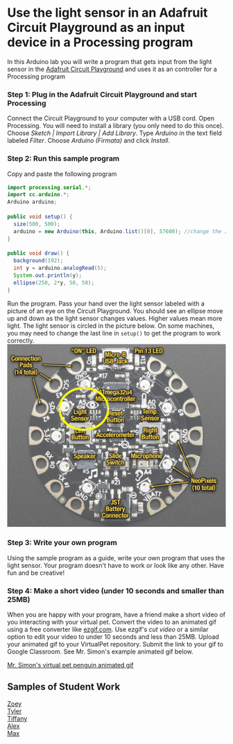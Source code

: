 # Use the light sensor in an Adafruit Circuit Playground as an input device in a Processing program
In this Arduino lab you will write a program that gets input from the light sensor in the [Adafruit Circuit Playground](https://www.adafruit.com/product/3000) and uses it as an controller for a Processing program

### Step 1: Plug in the Adafruit Circuit Playground and start Processing
Connect the Circuit Playground to your computer with a USB cord. Open Processing. You will need to install a library (you only need to do this once). Choose *Sketch | Import Library | Add Library*.  Type *Arduino* in the text field labeled *Filter*. Choose *Arduino (Firmata)* and click *Install*.

### Step 2: Run this sample program
Copy and paste the following program
```java {.line-numbers}
import processing.serial.*;
import cc.arduino.*;
Arduino arduino;

public void setup() {
  size(500, 500);
  arduino = new Arduino(this, Arduino.list()[0], 57600); //change the [0] to a [1] or [2] etc. if your program doesn't work
}

public void draw() {
  background(192);
  int y = arduino.analogRead(5);
  System.out.println(y);
  ellipse(250, 2*y, 50, 50);
}
```
Run the program. Pass your hand over the light sensor labeled with a picture of an eye on the Circuit Playground. You should see an ellipse move up and down as the light sensor changes values. Higher values mean more light. The light sensor is circled in the picture below. On some machines, you may need to change the last line in `setup()` to get the program to work correctly.
![](CircuitPlayground.PNG)

### Step 3: Write your own program
Using the sample program as a guide, write your own program that uses the light sensor. Your program doesn't have to work or look like any other. Have fun and be creative! 

### Step 4: Make a short video (under 10 seconds and smaller than 25MB)
When you are happy with your program, have a friend make a short video of you interacting with your virtual pet. Convert the video to an animated gif using a free converter like [ezgif.com](https://ezgif.com/). Use ezgif's *cut video* or a similar option to edit your video to under 10 seconds and less than 25MB. Upload your animated gif to your VirtualPet repository. Submit the link to your gif to Google Classroom. See Mr. Simon's example animated gif below.   

[Mr. Simon's virtual pet penguin animated gif](VirtualPenguin.gif)   

<!-- ### Have something cool that can be shown at back to school night?
Back to school night is Thursday September 19. Let me know if I can use your program at back to school night.   -->

Samples of Student Work
-----------------------
[Zoey](https://github.com/zoeyzhu/VirtualPet/blob/gh-pages/IMG_8305.GIF)   
[Tyler](https://github.com/ty237/VirtualPet/blob/gh-pages/ezgif.com-gif-maker.gif)   
[Tiffany](https://github.com/tiffanyt11/VirtualPet/blob/gh-pages/ezgif-7-49449e974dc8.gif)   
[Alex](https://github.com/AlexHackathon/VirtualPet/blob/gh-pages/ezgif.com-gif-maker.gif)   
[Max](https://github.com/max-2023/VirtualPet/blob/gh-pages/Maxwell%20Xu%20-%20Interactive%20Virtual%20Pet.gif)   



